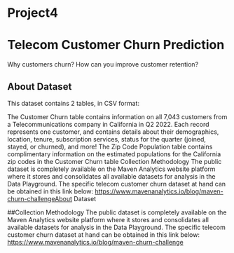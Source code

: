 # **Project4**
# **Telecom Customer Churn Prediction**

Why customers churn? How can you improve customer retention?

## About Dataset
This dataset contains 2 tables, in CSV format:

The Customer Churn table contains information on all 7,043 customers from a Telecommunications company in California in Q2 2022. Each record represents one customer, and contains details about their demographics, location, tenure, subscription services, status for the quarter (joined, stayed, or churned), and more!
The Zip Code Population table contains complimentary information on the estimated populations for the California zip codes in the Customer Churn table Collection Methodology
The public dataset is completely available on the Maven Analytics website platform where it stores and consolidates all available datasets for analysis in the Data Playground. The specific telecom customer churn dataset at hand can be obtained in this link below: https://www.mavenanalytics.io/blog/maven-churn-challengeAbout Dataset

##Collection Methodology
The public dataset is completely available on the Maven Analytics website platform where it stores and consolidates all available datasets for analysis in the Data Playground. The specific telecom customer churn dataset at hand can be obtained in this link below: https://www.mavenanalytics.io/blog/maven-churn-challenge
